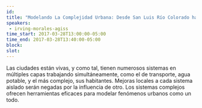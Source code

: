 ```yaml
---
id: 
title: "Modelando La Complejidad Urbana: Desde San Luis Río Colorado hasta la CDMX"
speakers:
 - irving-morales-agiss
time_start: 2017-03-28T13:00:00-05:00
time_end: 2017-03-28T13:40:00-05:00
block: 
slot: 
---
```


Las ciudades están vivas, y como tal, tienen numerosos sistemas en múltiples capas trabajando simultáneamente, como el de transporte, agua potable, y el más complejo, sus habitantes. Mejoras locales a cada sistema aislado serán negadas por la influencia de otro. Los sistemas complejos ofrecen herramientas eficaces para modelar fenómenos urbanos como un todo.